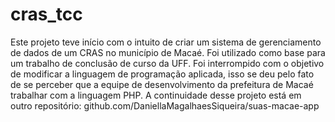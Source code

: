 # cras_tcc
Este projeto teve início com o intuito de criar um sistema de gerenciamento de dados de um CRAS no município de Macaé.
Foi utilizado como base para um trabalho de conclusão de curso da UFF.
Foi interrompido com o objetivo de modificar a linguagem de programação aplicada, isso se deu pelo fato de se perceber que 
a equipe de desenvolvimento da prefeitura de Macaé trabalhar com a linguagem PHP. 
A continuidade desse projeto está em outro repositório: github.com/DaniellaMagalhaesSiqueira/suas-macae-app
